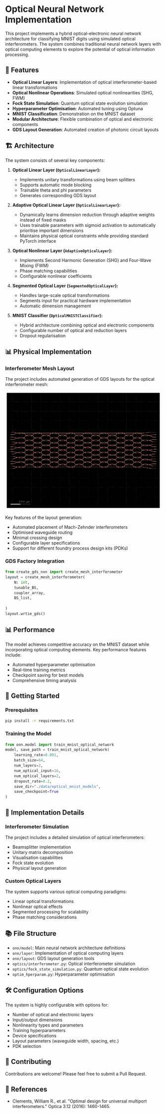# Optical Neural Network Implementation
This project implements a hybrid optical-electronic neural network architecture for classifying MNIST digits using simulated optical interferometers. The system combines traditional neural network layers with optical computing elements to explore the potential of optical information processing.

## 🌟 Features
- **Optical Linear Layers**: Implementation of optical interferometer-based linear transformations
- **Optical Nonlinear Operations**: Simulated optical nonlinearities (SHG, FWM)
- **Fock State Simulation**: Quantum optical state evolution simulation
- **Hyperparameter Optimisation**: Automated tuning using Optuna
- **MNIST Classification**: Demonstration on the MNIST dataset
- **Modular Architecture**: Flexible combination of optical and electronic components
- **GDS Layout Generation**: Automated creation of photonic circuit layouts

## 🏗️ Architecture
The system consists of several key components:

1. **Optical Linear Layer (`OpticalLinearLayer`):**
   - Implements unitary transformations using beam splitters
   - Supports automatic mode blocking
   - Trainable theta and phi parameters
   - Generates corresponding GDS layout

2. **Adaptive Optical Linear Layer (`OpticalLinearLayer`):**
   - Dynamically learns dimension reduction through adaptive weights instead of fixed masks
   - Uses trainable parameters with sigmoid activation to automatically prioritise important dimensions
   - Maintains physical optical constraints while providing standard PyTorch interface

3. **Optical Nonlinear Layer (`AdaptiveOpticalLayer`):**
   - Implements Second Harmonic Generation (SHG) and Four-Wave Mixing (FWM)
   - Phase matching capabilities
   - Configurable nonlinear coefficients

4. **Segmented Optical Layer (`SegmentedOpticalLayer`):**
   - Handles large-scale optical transformations
   - Segments input for practical hardware implementation
   - Automatic dimension management

5. **MNIST Classifier (`OpticalMNISTClassifier`):**
   - Hybrid architecture combining optical and electronic components
   - Configurable number of optical and reduction layers
   - Dropout regularisation

## 📊 Physical Implementation
### Interferometer Mesh Layout
The project includes automated generation of GDS layouts for the optical interferometer mesh:

![Interferometer Mesh Layout](./figures/mesh.png)

Key features of the layout generation:
- Automated placement of Mach-Zehnder interferometers
- Optimised waveguide routing
- Minimal crossing design
- Configurable layer specifications
- Support for different foundry process design kits (PDKs)

### GDS Factory Integration
```python
from create_gds_nxn import create_mesh_interferometer
layout = create_mesh_interferometer(
    N: int,
    tunable_BS,
    coupler_array,
    BS_list,

)
layout.wrtie_gds()
```

## 📊 Performance
The model achieves competitive accuracy on the MNIST dataset while incorporating optical computing elements. Key performance features include:
- Automated hyperparameter optimisation
- Real-time training metrics
- Checkpoint saving for best models
- Comprehensive timing analysis

## 🚀 Getting Started
### Prerequisites
```bash
pip install -r requirements.txt
```

### Training the Model
```python
from onn.model import train_mnist_optical_network
model, save_path = train_mnist_optical_network(
    learning_rate=0.001,
    batch_size=64,
    num_layers=2,
    num_optical_input=16,
    num_optical_layers=2,
    dropout_rate=0.2,
    save_dir="./data/optical_mnist_models",
    save_checkpoint=True
)
```

## 🔧 Implementation Details
### Interferometer Simulation
The project includes a detailed simulation of optical interferometers:
- Beamsplitter implementation
- Unitary matrix decomposition
- Visualisation capabilities
- Fock state evolution
- Physical layout generation

### Custom Optical Layers
The system supports various optical computing paradigms:
- Linear optical transformations
- Nonlinear optical effects
- Segmented processing for scalability
- Phase matching considerations

## 📚 File Structure
- `onn/model`: Main neural network architecture definitions
- `onn/layer`: Implementation of optical computing layers
- `onn/layout`: GDS layout generation tools
- `optics/interferometer.py`: Optical interferometer simulation
- `optics/fock_state_simulation.py`: Quantum optical state evolution
- `optim_hperparam.py`: Hyperparameter optimisation

## 🛠️ Configuration Options
The system is highly configurable with options for:
- Number of optical and electronic layers
- Input/output dimensions
- Nonlinearity types and parameters
- Training hyperparameters
- Device specifications
- Layout parameters (waveguide width, spacing, etc.)
- PDK selection

## 🤝 Contributing
Contributions are welcome! Please feel free to submit a Pull Request.

## 🔗 References
- Clements, William R., et al. "Optimal design for universal multiport interferometers." Optica 3.12 (2016): 1460-1465.
